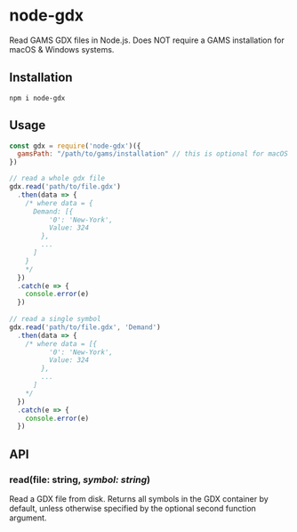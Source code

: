 # node-gdx
Read GAMS GDX files in Node.js. Does NOT require a GAMS installation for macOS & Windows systems.

## Installation
```
npm i node-gdx
```

## Usage
```js
const gdx = require('node-gdx')({
  gamsPath: "/path/to/gams/installation" // this is optional for macOS & Windows!
})

// read a whole gdx file
gdx.read('path/to/file.gdx')
  .then(data => {
    /* where data = {
      Demand: [{
          '0': 'New-York',
          Value: 324
        },
        ...
      ]
    }
    */
  })
  .catch(e => {
    console.error(e)
  })
  
// read a single symbol
gdx.read('path/to/file.gdx', 'Demand')
  .then(data => {
    /* where data = [{
          '0': 'New-York',
          Value: 324
        },
        ...
      ]
    */
  })
  .catch(e => {
    console.error(e)
  })
```

## API
### read(file: string, *symbol: string*)

Read a GDX file from disk. Returns all symbols in the GDX container by default,
unless otherwise specified by the optional second function argument.

